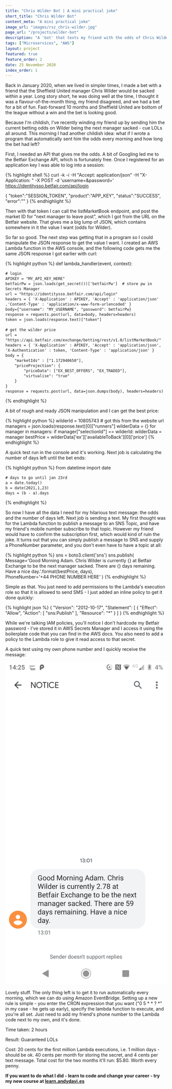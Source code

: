 ```yaml
---
title: "Chris Wilder Bot | A mini practical joke"
short_title: "Chris Wilder Bot"
content_meta: "A mini practical joke"
image_url: "images/rsz_chris-wilder.jpg"
page_url: "/projects/wilder-bot"
description: "A 'bot' that texts my friend with the odds of Chris Wilder being sacked"
tags: ["Microservices", "AWS"]
layout: project
featured: true
feature_order: 2
date: 25 November 2020
index_order: 1
---
```


Back in January 2020, when we lived in simpler times, I made a bet with a friend that the Sheffield United manager Chris Wilder would be sacked within a year. Long story short, he was doing well at the time, I thought it was a flavour-of-the-month thing, my friend disagreed, and we had a bet for a bit of fun. Fast-forward 10 months and Sheffield United are bottom of the league without a win and the bet is looking good. 

Because I'm childish, I've recently winding my friend up by sending him the current betting odds on Wilder being the next manager sacked - cue LOLs all around. This morning I had another childish idea: what if I wrote a program that automatically sent him the odds every morning and how long the bet had left? 

First, I needed an API that gives me the odds. A bit of Googling led me to the Betfair Exchange API, which is fortunately free. Once I registered for an application key I was able to log into a session:

{% highlight shell %}
curl -k -i -H "Accept: application/json" -H "X-Application: <AppKey>" -X POST -d 'username=<username>&password=<password>' https://identitysso.betfair.com/api/login
  
{
  "token":"SESSION_TOKEN",
  "product":"APP_KEY",
  "status":"SUCCESS",
  "error":""
}
{% endhighlight %}

Then with that token I can call the listMarketBook endpoint, and post the market ID for "next manager to leave post", which I got from the URL on the Betfair website. That gives me a big lump of JSON, which contains somewhere in it the value I want (odds for Wilder). 

So far so good. The next step was getting that in a program so I could manipulate the JSON response to get the value I want. I created an AWS Lambda function in the AWS console, and the following code gets me the same JSON response I got earlier with curl:

{% highlight python %}
def lambda_handler(event, context):
    
    # login
    APIKEY = "MY_API_KEY_HERE"
    betfairPw = json.loads(get_secret())['betfairPw']  # store pw in Secrets Manager
    url = "https://identitysso.betfair.com/api/login"
    headers = { 'X-Application' : APIKEY, 'Accept' : 'application/json' ,'Content-Type' : 'application/x-www-form-urlencoded' }
    body={"username": "MY_USERNAME", "password": betfairPw}
    response = requests.post(url, data=body, headers=headers)
    token = json.loads(response.text)["token"]
    
    # get the wilder price
    url = "https://api.betfair.com/exchange/betting/rest/v1.0/listMarketBook/"
    headers = { 'X-Application' : APIKEY, 'Accept' : 'application/json', 'X-Authentication' : token, 'Content-Type' : 'application/json' }
    body = {
    	"marketIds" : ["1.172940650"],
    	"priceProjection": {
            "priceData": ["EX_BEST_OFFERS", "EX_TRADED"],
            "virtualise": "true"
        }
    }
    response = requests.post(url, data=json.dumps(body), headers=headers)
{% endhighlight %}

A bit of rough and ready JSON manipulation and I can get the best price:

{% highlight python %}
    wilderId = 10805743  # got this from the website url
    managers = json.loads(response.text)[0]["runners"]
    wilderData = {}
    for manager in managers:
        if manager["selectionId"] == wilderId:
            wilderData = manager
    bestPrice = wilderData['ex']['availableToBack'][0]['price']
{% endhighlight %}

A quick test run in the console and it's working. Next job is calculating the number of days left until the bet ends:

{% highlight python %}
    from datetime import date

    # days to go until jan 23rd
    a = date.today()
    b = date(2021,1,23)
    days = (b - a).days
{% endhighlight %}

So now I have all the data I need for my hilarious text message: the odds and the number of days left. Next job is sending a text. My first thought was for the Lambda function to publish a message to an SNS Topic, and have my friend's mobile number subscribe to that topic. However my friend would have to confirm the subscription first, which would kind of ruin the joke. It turns out that you can simply publish a message to SNS and supply a PhoneNumber parameter, and you don't even have to have a topic at all:

{% highlight python %}
    sns = boto3.client('sns')
    sns.publish(
        Message='Good Morning Adam. Chris Wilder is currently {} at Betfair Exchange to be the next manager sacked. There are {} days remaining. Have a nice day.'.format(bestPrice, days),    
        PhoneNumber='+44 PHONE NUMBER HERE'
    )
{% endhighlight %}

Simple as that. You just need to add permissions to the Lambda's execution role so that it is allowed to send SMS - I just added an inline policy to get it done quickly:

{% highlight json %}
{
    "Version": "2012-10-17",
    "Statement": [
        {
            "Effect": "Allow",
            "Action": [
                "sns:Publish"
            ],
            "Resource": "*"
        }
    ]
}
{% endhighlight %}

While we're talking IAM policies, you'll notice I don't hardcode my Betfair password - I've stored it in AWS Secrets Manager and I access it using the boilerplate code that you can find in the AWS docs. You also need to add a policy to the Lambda role to give it read access to that secret.

A quick test using my own phone number and I quickly receive the message:

![Phone Screenshot](/images/phone-screenshot.png "Phone screenshot")

Lovely stuff. The only thing left is to get it to run automatically every morning, which we can do using Amazon EventBridge. Setting up a new rule is simple - you enter the CRON expression that you want ("0 5 * * ? *" in my case - he gets up early), specify the lambda function to execute, and you're all set. Just need to add my friend's phone number to the Lambda code next to my own, and it's done.

Time taken: 2 hours

Result: Guaranteed LOLs

Cost: 20 cents for the first million Lambda executions, i.e. 1 million days - should be ok. 40 cents per month for storing the secret, and 4 cents per text message. Total cost for the two months it'll run: $5.80. Worth every penny.

**If you want to do what I did - learn to code and change your career - try my new course at [learn.andydavi.es](https://learn.andydavi.es)**

